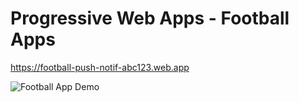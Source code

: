 # Progressive Web Apps - Football Apps

https://football-push-notif-abc123.web.app

![Football App Demo](demo.gif)
